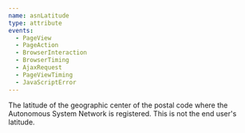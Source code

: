 ```yaml
---
name: asnLatitude
type: attribute
events:
  - PageView
  - PageAction
  - BrowserInteraction
  - BrowserTiming
  - AjaxRequest
  - PageViewTiming
  - JavaScriptError
---
```


The latitude of the geographic center of the postal code where the Autonomous System Network is registered. This is not the end user's latitude.